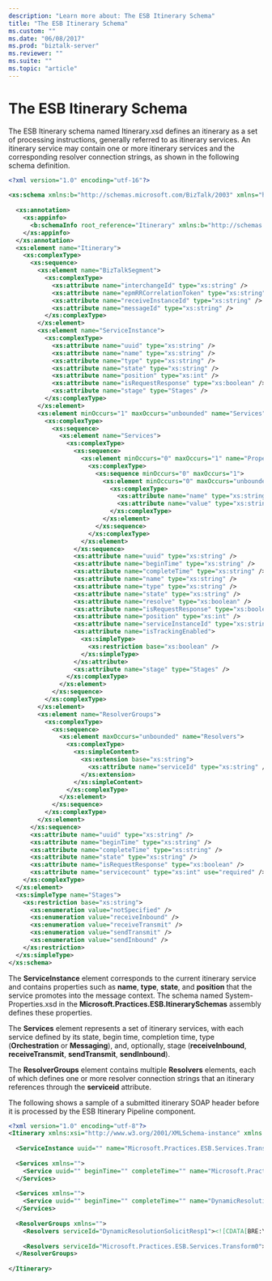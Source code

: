 ```yaml
---
description: "Learn more about: The ESB Itinerary Schema"
title: "The ESB Itinerary Schema"
ms.custom: ""
ms.date: "06/08/2017"
ms.prod: "biztalk-server"
ms.reviewer: ""
ms.suite: ""
ms.topic: "article"
---
```

# The ESB Itinerary Schema
The ESB Itinerary schema named Itinerary.xsd defines an itinerary as a set of processing instructions, generally referred to as itinerary services. An itinerary service may contain one or more itinerary services and the corresponding resolver connection strings, as shown in the following schema definition.  
  
```xml  
<?xml version="1.0" encoding="utf-16"?>  
  
<xs:schema xmlns:b="http://schemas.microsoft.com/BizTalk/2003" xmlns="http://schemas.microsoft.biztalk.practices.esb.com/itinerary" targetNamespace="http://schemas.microsoft.biztalk.practices.esb.com/itinerary" xmlns:xs="http://www.w3.org/2001/XMLSchema">  
  
  <xs:annotation>  
    <xs:appinfo>  
      <b:schemaInfo root_reference="Itinerary" xmlns:b="http://schemas.microsoft.con/BizTalk/2003" />  
    </xs:appinfo>  
  </xs:annotation>  
  <xs:element name="Itinerary">  
    <xs:complexType>  
      <xs:sequence>  
        <xs:element name="BizTalkSegment">  
          <xs:complexType>  
            <xs:attribute name="interchangeId" type="xs:string" />  
            <xs:attribute name="epmRRCorrelationToken" type="xs:string" />  
            <xs:attribute name="receiveInstanceId" type="xs:string" />  
            <xs:attribute name="messageId" type="xs:string" />  
          </xs:complexType>  
        </xs:element>  
        <xs:element name="ServiceInstance">  
          <xs:complexType>  
            <xs:attribute name="uuid" type="xs:string" />  
            <xs:attribute name="name" type="xs:string" />  
            <xs:attribute name="type" type="xs:string" />  
            <xs:attribute name="state" type="xs:string" />  
            <xs:attribute name="position" type="xs:int" />  
            <xs:attribute name="isRequestResponse" type="xs:boolean" />  
            <xs:attribute name="stage" type="Stages" />  
          </xs:complexType>  
        </xs:element>  
        <xs:element minOccurs="1" maxOccurs="unbounded" name="Services">  
          <xs:complexType>  
            <xs:sequence>  
              <xs:element name="Services">  
                <xs:complexType>  
                  <xs:sequence>  
                    <xs:element minOccurs="0" maxOccurs="1" name="PropertyBag" nillable="true">  
                      <xs:complexType>  
                        <xs:sequence minOccurs="0" maxOccurs="1">  
                          <xs:element minOccurs="0" maxOccurs="unbounded" name="Property">  
                            <xs:complexType>  
                              <xs:attribute name="name" type="xs:string" use="required" />  
                              <xs:attribute name="value" type="xs:string" use="required" />  
                            </xs:complexType>  
                          </xs:element>  
                        </xs:sequence>  
                      </xs:complexType>  
                    </xs:element>  
                  </xs:sequence>  
                  <xs:attribute name="uuid" type="xs:string" />  
                  <xs:attribute name="beginTime" type="xs:string" />  
                  <xs:attribute name="completeTime" type="xs:string" />  
                  <xs:attribute name="name" type="xs:string" />  
                  <xs:attribute name="type" type="xs:string" />  
                  <xs:attribute name="state" type="xs:string" />  
                  <xs:attribute name="resolve" type="xs:boolean" />  
                  <xs:attribute name="isRequestResponse" type="xs:boolean" />  
                  <xs:attribute name="position" type="xs:int" />  
                  <xs:attribute name="serviceInstanceId" type="xs:string" />  
                  <xs:attribute name="isTrackingEnabled">  
                    <xs:simpleType>  
                      <xs:restriction base="xs:boolean" />  
                    </xs:simpleType>  
                  </xs:attribute>  
                  <xs:attribute name="stage" type="Stages" />  
                </xs:complexType>  
              </xs:element>  
            </xs:sequence>  
          </xs:complexType>  
        </xs:element>  
        <xs:element name="ResolverGroups">  
          <xs:complexType>  
            <xs:sequence>  
              <xs:element maxOccurs="unbounded" name="Resolvers">  
                <xs:complexType>  
                  <xs:simpleContent>  
                    <xs:extension base="xs:string">  
                      <xs:attribute name="serviceId" type="xs:string" />  
                    </xs:extension>  
                  </xs:simpleContent>  
                </xs:complexType>  
              </xs:element>  
            </xs:sequence>  
          </xs:complexType>  
        </xs:element>  
      </xs:sequence>  
      <xs:attribute name="uuid" type="xs:string" />  
      <xs:attribute name="beginTime" type="xs:string" />  
      <xs:attribute name="completeTime" type="xs:string" />  
      <xs:attribute name="state" type="xs:string" />  
      <xs:attribute name="isRequestResponse" type="xs:boolean" />  
      <xs:attribute name="servicecount" type="xs:int" use="required" />  
    </xs:complexType>  
  </xs:element>  
  <xs:simpleType name="Stages">  
    <xs:restriction base="xs:string">  
      <xs:enumeration value="notSpecified" />  
      <xs:enumeration value="receiveInbound" />  
      <xs:enumeration value="receiveTransmit" />  
      <xs:enumeration value="sendTransmit" />  
      <xs:enumeration value="sendInbound" />  
    </xs:restriction>  
  </xs:simpleType>  
</xs:schema>  
```  
  
 The **ServiceInstance** element corresponds to the current itinerary service and contains properties such as **name**, **type**, **state**, and **position** that the service promotes into the message context. The schema named System-Properties.xsd in the **Microsoft.Practices.ESB.ItinerarySchemas** assembly defines these properties.  
  
 The **Services** element represents a set of itinerary services, with each service defined by its state, begin time, completion time, type (**Orchestration** or **Messaging**), and, optionally, stage (**receiveInbound**, **receiveTransmit**, **sendTransmit**, **sendInbound**).  
  
 The **ResolverGroups** element contains multiple **Resolvers** elements, each of which defines one or more resolver connection strings that an itinerary references through the **serviceid** attribute.  
  
 The following shows a sample of a submitted itinerary SOAP header before it is processed by the ESB Itinerary Pipeline component.  
  
```xml  
<?xml version="1.0" encoding="utf-8"?>  
<Itinerary xmlns:xsi="http://www.w3.org/2001/XMLSchema-instance" xmlns:xsd="http://www.w3.org/2001/XMLSchema" uuid="" beginTime="" completeTime="" state="Pending" isRequestResponse="false" xmlns="http://schemas.microsoft.biztalk.practices.esb.com/itinerary">  
  
  <ServiceInstance uuid="" name="Microsoft.Practices.ESB.Services.Transform" type="Messaging" state="Pending" position="0" isRequestResponse="false" xmlns="" />  
  
  <Services xmlns="">  
    <Service uuid="" beginTime="" completeTime="" name="Microsoft.Practices.ESB.Services.Transform" type="Messaging" state="Pending" isRequestResponse="false" position="0" serviceInstanceId="" />  
  </Services>  
  
  <Services xmlns="">  
    <Service uuid="" beginTime="" completeTime="" name="DynamicResolutionSolicitResp" type="Messaging" state="Pending" isRequestResponse="true" position="1" serviceInstanceId="" />  
  </Services>  
  
  <ResolverGroups xmlns="">  
    <Resolvers serviceId="DynamicResolutionSolicitResp1"><![CDATA[BRE:\\policy=GetCanadaEndPoint;version=;useMsg=;]]></Resolvers>  
  
    <Resolvers serviceId="Microsoft.Practices.ESB.Services.Transform0"><![CDATA[BRE:\\policy=CanadaSubmitOrderMaps;version=;useMsg=;]]></Resolvers>  
  </ResolverGroups>  
  
</Itinerary>  
```
